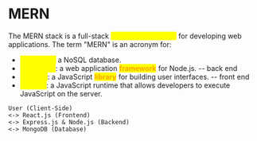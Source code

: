 # MERN

The MERN stack is a full-stack <mark style="color:yellow;">**JavaScript solution**</mark> for developing web applications. The term "MERN" is an acronym for:

* <mark style="color:yellow;">**MongoDB:**</mark> a NoSQL database.
* <mark style="color:yellow;">**Express.js**</mark>: a web application <mark style="color:orange;">**framework**</mark> for Node.js. -- back end&#x20;
* <mark style="color:yellow;">**React.js**</mark>: a JavaScript <mark style="color:orange;">**library**</mark> for building user interfaces. -- front end
* <mark style="color:yellow;">**Node.js**</mark>: a JavaScript runtime that allows developers to execute JavaScript on the server.

```
User (Client-Side) 
<-> React.js (Frontend) 
<-> Express.js & Node.js (Backend) 
<-> MongoDB (Database)
```
